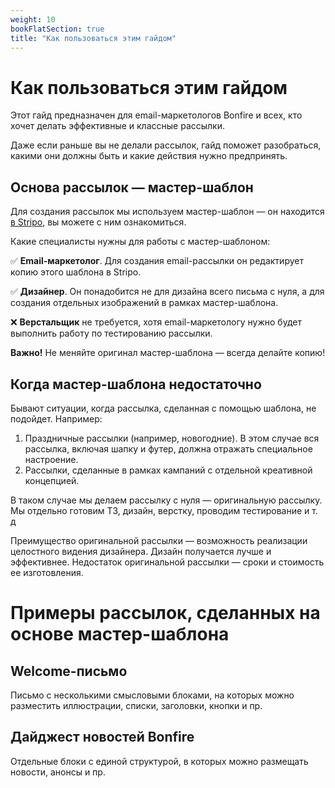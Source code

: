 ```yaml
---
weight: 10
bookFlatSection: true
title: "Как пользоваться этим гайдом"
---
```

# Как пользоваться этим гайдом

Этот гайд предназначен для email-маркетологов Bonfire и всех, кто хочет делать эффективные и классные рассылки.

Даже если раньше вы не делали рассылок, гайд поможет разобраться, какими они должны быть и какие действия нужно предпринять.



## Основа рассылок — мастер-шаблон

Для создания рассылок мы используем мастер-шаблон — он находится [в Stripo](https://my.stripo.email/cabinet/#/template-editor/?emailId=4474142&projectId=3722&type=EMAIL&templateProjectId=470969), вы можете с ним ознакомиться.

Какие специалисты нужны для работы с мастер-шаблоном:

✅ **Email-маркетолог**. Для создания email-рассылки он редактирует копию этого шаблона в Stripo.

✅ **Дизайнер**. Он понадобится не для дизайна всего письма с нуля, а для создания отдельных изображений в рамках мастер-шаблона.

❌ **Верстальщик** не требуется, хотя email-маркетологу нужно будет выполнить работу по тестированию рассылки.

**Важно!** Не меняйте оригинал мастер-шаблона — всегда делайте копию!

## Когда мастер-шаблона недостаточно

Бывают ситуации, когда рассылка, сделанная с помощью шаблона, не подойдет. Например:

1. Праздничные рассылки (например, новогодние). В этом случае вся рассылка, включая шапку и футер, должна отражать специальное настроение.
2. Рассылки, сделанные в рамках кампаний с отдельной креативной концепцией.

В таком случае мы делаем рассылку с нуля — оригинальную рассылку. Мы отдельно готовим ТЗ, дизайн, верстку, проводим тестирование и т. д

Преимущество оригинальной рассылки — возможность реализации целостного видения дизайнера. Дизайн получается лучше и эффективнее. Недостаток оригинальной рассылки — сроки и стоимость ее изготовления.


# Примеры рассылок, сделанных на основе мастер-шаблона

## Welcome-письмо

Письмо с несколькими смысловыми блоками, на которых можно разместить иллюстрации, списки, заголовки, кнопки и пр.

## Дайджест новостей Bonfire

Отдельные блоки с единой структурой, в которых можно размещать новости, анонсы и пр.





